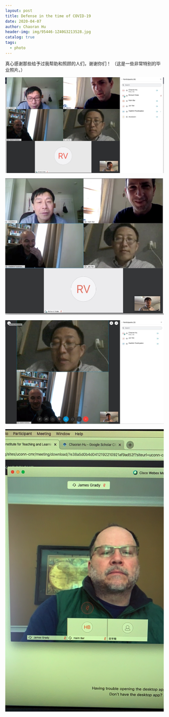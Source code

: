 ```yaml
---
layout: post
title: Defense in the time of COVID-19
date: 2020-04-07
author: Chaoran Hu
header-img: img/95446-1Z40G3213528.jpg
catalog: true
tags:
  - photo
---
```


真心感谢那些给予过我帮助和照顾的人们，谢谢你们！
（这是一些非常特别的毕业照片。）

![](/photo/ScreenShot1.jpg)

![](/photo/ScreenShot2.JPG)

![](/photo/ScreenShot3.jpg)

![](/photo/IMG_2596.JPG)
